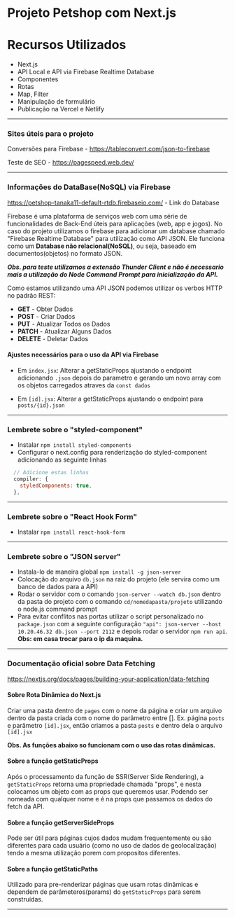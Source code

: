 # Projeto Petshop com Next.js

# Recursos Utilizados

- Next.js
- API Local e API via Firebase Realtime Database
- Componentes
- Rotas
- Map, Filter
- Manipulação de formulário
- Publicação na Vercel e Netlify

---

### Sites úteis para o projeto

Conversões para Firebase - https://tableconvert.com/json-to-firebase

Teste de SEO - https://pagespeed.web.dev/

---

### Informações do DataBase(NoSQL) via Firebase

https://petshop-tanaka11-default-rtdb.firebaseio.com/ - Link do Database

Firebase é uma plataforma de serviços web com uma série de funcionalidades de Back-End úteis para aplicações (web, app e jogos). No caso do projeto utilizamos o firebase para adicionar um database chamado "Firebase Realtime Database" para utilização como API JSON. Ele funciona como um **Database não relacional(NoSQL)**, ou seja, baseado em documentos(objetos) no formato JSON.

**_Obs. para teste utilizamos a extensão Thunder Client e não é necessario mais a utilização do Node Command Prompt para inicialização da API._**

Como estamos utilizando uma API JSON podemos utilizar os verbos HTTP no padrão REST:

- **GET** - Obter Dados
- **POST** - Criar Dados
- **PUT** - Atualizar Todos os Dados
- **PATCH** - Atualizar Alguns Dados
- **DELETE** - Deletar Dados

#### Ajustes necessários para o uso da API via Firebase

- Em `index.jsx`: Alterar a getStaticProps ajustando o endpoint adicionando `.json` depois do parametro e gerando um novo array com os objetos carregados atraves da `const dados`

- Em `[id].jsx`: Alterar a getStaticProps ajustando o endpoint para `posts/{id}.json`

---

### Lembrete sobre o "styled-component"

- Instalar `npm install styled-components`
- Configurar o next.config para renderização do styled-component adicionando as seguinte linhas

```javascript
  // Adicione estas linhas
  compiler: {
    styledComponents: true,
  },
```

---

### Lembrete sobre o "React Hook Form"

- Instalar `npm install react-hook-form`

---

### Lembrete sobre o "JSON server"

- Instala-lo de maneira global `npm install -g json-server`
- Colocação do arquivo `db.json` na raiz do projeto (ele servira como um banco de dados para a API)
- Rodar o servidor com o comando `json-server --watch db.json` dentro da pasta do projeto com o comando `cd/nomedapasta/projeto` utilizando o node.js command prompt
- Para evitar conflitos nas portas utilizar o script personalizado no `package.json` com a seguinte configuração `"api": json-server --host 10.20.46.32 db.json --port 2112` e depois rodar o servidor `npm run api`. **Obs: em casa trocar para o ip da maquina.**

---

### Documentação oficial sobre Data Fetching

https://nextjs.org/docs/pages/building-your-application/data-fetching

#### Sobre Rota Dinâmica do Next.js

Criar uma pasta dentro de `pages` com o nome da página e criar um arquivo dentro da pasta criada com o nome do parâmetro entre []. Ex. página `posts` e parâmetro `[id].jsx`, então criamos a pasta `posts` e dentro dela o arquivo `[id].jsx`

**Obs. As funções abaixo so funcionam com o uso das rotas dinâmicas.**

#### Sobre a função getStaticProps

Após o processamento da função de SSR(Server Side Rendering), a `getStaticProps` retorna uma propriedade chamada "props", e nesta colocamos um objeto com as props que queremos usar. Podendo ser nomeada com qualquer nome e é na props que passamos os dados do fetch da API.

#### Sobre a função getServerSideProps

Pode ser útil para páginas cujos dados mudam frequentemente ou são diferentes para cada usuário (como no uso de dados de geolocalização) tendo a mesma utilização porem com propositos diferentes.

#### Sobre a função getStaticPaths

Utilizado para pre-renderizar páginas que usam rotas dinâmicas e dependem de parâmeteros(params) do `getStaticProps` para serem construídas.

---
